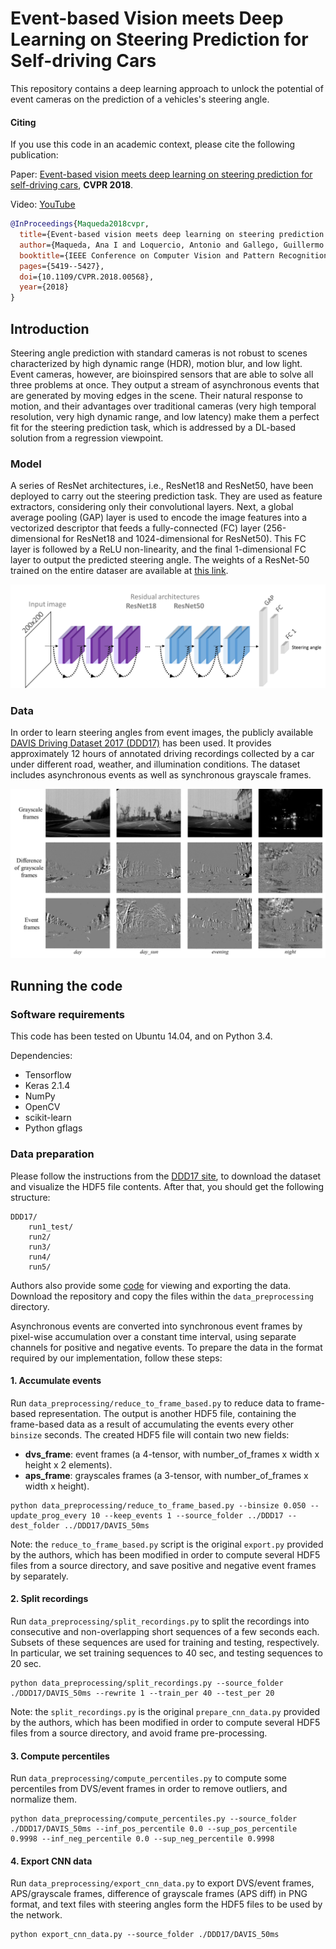 # Event-based Vision meets Deep Learning on Steering Prediction for Self-driving Cars

This repository contains a deep learning approach to unlock the potential of event cameras on the prediction of a vehicles's steering angle.

#### Citing

If you use this code in an academic context, please cite the following publication:

Paper: [Event-based vision meets deep learning on steering prediction for self-driving cars](http://rpg.ifi.uzh.ch/docs/CVPR18_Maqueda.pdf), **CVPR 2018**.

Video: [YouTube](https://www.youtube.com/watch?v=_r_bsjkJTHA&feature=youtu.be)

```bibtex
@InProceedings{Maqueda2018cvpr,
  title={Event-based vision meets deep learning on steering prediction for self-driving cars},
  author={Maqueda, Ana I and Loquercio, Antonio and Gallego, Guillermo and Garc{\i}a, Narciso and Scaramuzza, Davide},
  booktitle={IEEE Conference on Computer Vision and Pattern Recognition (CVPR)},
  pages={5419--5427},
  doi={10.1109/CVPR.2018.00568},
  year={2018}
}

```

## Introduction

Steering angle prediction with standard cameras is not robust to scenes characterized by high dynamic range (HDR), motion blur, and low light. Event cameras, however, are bioinspired sensors that are able to solve all three problems at once. They output a stream of asynchronous events that are generated by moving edges in the scene. Their natural response to motion, and their advantages over traditional cameras (very high temporal resolution, very high dynamic range, and low latency) make them a perfect fit for the steering prediction task, which is addressed by a DL-based solution from a regression viewpoint.


### Model

A series of ResNet architectures, i.e., ResNet18 and ResNet50, have been deployed to carry out the steering prediction task. They are used as feature extractors, considering only their convolutional layers. Next, a global average pooling (GAP) layer is used to encode the image features into a vectorized descriptor that feeds a fully-connected (FC) layer (256-dimensional for ResNet18 and 1024-dimensional for ResNet50). This FC layer is followed by a ReLU non-linearity, and the final 1-dimensional FC layer to output the predicted steering angle. The weights of a ResNet-50 trained on the entire dataser are available at [this link](https://github.com/uzh-rpg/event_steering_angle_public/releases/tag/ResNet50Full).

![architecture](images/architecture.png)


### Data

In order to learn steering angles from event images, the publicly available [DAVIS Driving Dataset 2017 (DDD17)](https://docs.google.com/document/d/1HM0CSmjO8nOpUeTvmPjopcBcVCk7KXvLUuiZFS6TWSg/pub) has been used. It provides approximately 12 hours of annotated driving recordings collected by a car under different road, weather, and illumination conditions. The dataset includes asynchronous events as well as synchronous grayscale frames.

![architecture](images/input_data.png)


## Running the code

### Software requirements

This code has been tested on Ubuntu 14.04, and on Python 3.4.

Dependencies:
- Tensorflow
- Keras 2.1.4
- NumPy 
- OpenCV
- scikit-learn
- Python gflags


### Data preparation

Please follow the instructions from the [DDD17 site](https://docs.google.com/document/d/1HM0CSmjO8nOpUeTvmPjopcBcVCk7KXvLUuiZFS6TWSg/pub), to download the dataset and visualize the HDF5 file contents. After that, you should get the following structure:

```
DDD17/
	run1_test/
	run2/
	run3/
	run4/
	run5/
```

Authors also provide some [code](https://code.ini.uzh.ch/jbinas/ddd17-utils) for viewing and exporting the data. Download the repository and copy the files within the ```data_preprocessing``` directory.

Asynchronous events are converted into synchronous event frames by pixel-wise accumulation over a constant time interval, using separate channels for positive and negative events. To prepare the data in the format required by our implementation, follow these steps:


#### 1. Accumulate events

Run ```data_preprocessing/reduce_to_frame_based.py``` to reduce data to frame-based representation. The output is another HDF5 file, containing the frame-based data as a result of accumulating the events every other ```binsize``` seconds. The created HDF5 file will contain two new fields:
- **dvs_frame**: event frames (a 4-tensor, with number_of_frames x width x height x 2 elements).
- **aps_frame**: grayscales frames (a 3-tensor, with number_of_frames x width x height).

```
python data_preprocessing/reduce_to_frame_based.py --binsize 0.050 --update_prog_every 10 --keep_events 1 --source_folder ../DDD17 --dest_folder ../DDD17/DAVIS_50ms
```

Note: the ```reduce_to_frame_based.py``` script is the original ```export.py``` provided by the authors, which has been modified in order to compute several HDF5 files from a source directory, and save positive and negative event frames by separately.



#### 2. Split recordings

Run ```data_preprocessing/split_recordings.py``` to split the recordings into consecutive and non-overlapping short sequences of a few seconds each. Subsets of these sequences are used for training and testing, respectively. In particular, we set training sequences to 40 sec, and testing sequences to 20 sec.

```
python data_preprocessing/split_recordings.py --source_folder ./DDD17/DAVIS_50ms --rewrite 1 --train_per 40 --test_per 20
```

Note: the ```split_recordings.py``` is the original ```prepare_cnn_data.py``` provided by the authors, which has been modified in order to compute several HDF5 files from a source directory, and avoid frame pre-processing.



#### 3. Compute percentiles

Run ```data_preprocessing/compute_percentiles.py``` to compute some percentiles from DVS/event frames in order to remove outliers, and normalize them.

```
python data_preprocessing/compute_percentiles.py --source_folder ./DDD17/DAVIS_50ms --inf_pos_percentile 0.0 --sup_pos_percentile 0.9998 --inf_neg_percentile 0.0 --sup_neg_percentile 0.9998
```


#### 4. Export CNN data

Run ```data_preprocessing/export_cnn_data.py``` to export DVS/event frames, APS/grayscale frames, difference of grayscale frames (APS diff) in PNG format, and text files with steering angles form the HDF5 files to be used by the network.

```
python export_cnn_data.py --source_folder ./DDD17/DAVIS_50ms
```
